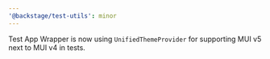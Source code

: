 ```yaml
---
'@backstage/test-utils': minor
---
```


Test App Wrapper is now using `UnifiedThemeProvider` for supporting MUI v5 next to MUI v4 in tests.
